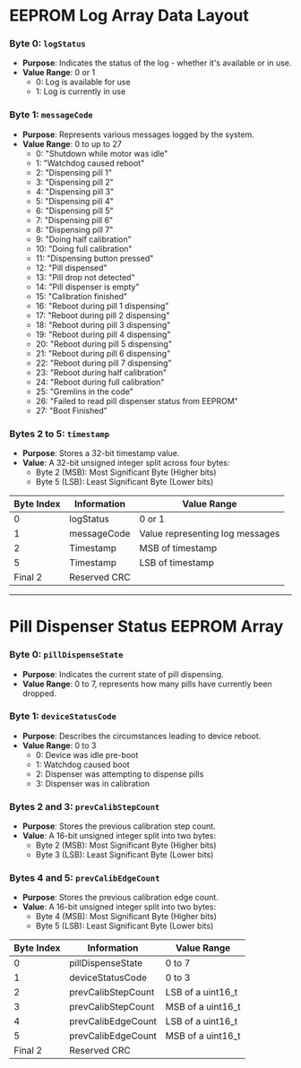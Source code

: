 # EEPROM Log Array Data Layout

### Byte 0: `logStatus`
- **Purpose**: Indicates the status of the log - whether it's available or in use.
- **Value Range**: 0 or 1
    - 0: Log is available for use
    - 1: Log is currently in use

### Byte 1: `messageCode`
- **Purpose**: Represents various messages logged by the system.
- **Value Range**: 0 to up to 27
    - 0: "Shutdown while motor was idle"
    - 1: "Watchdog caused reboot"
    - 2: "Dispensing pill 1"
    - 3: "Dispensing pill 2"
    - 4: "Dispensing pill 3"
    - 5: "Dispensing pill 4"
    - 6: "Dispensing pill 5"
    - 7: "Dispensing pill 6"
    - 8: "Dispensing pill 7"
    - 9: "Doing half calibration"
    - 10: "Doing full calibration"
    - 11: "Dispensing button pressed"
    - 12: "Pill dispensed"
    - 13: "Pill drop not detected"
    - 14: "Pill dispenser is empty"
    - 15: "Calibration finished"
    - 16: "Reboot during pill 1 dispensing"
    - 17: "Reboot during pill 2 dispensing"
    - 18: "Reboot during pill 3 dispensing"
    - 19: "Reboot during pill 4 dispensing"
    - 20: "Reboot during pill 5 dispensing"
    - 21: "Reboot during pill 6 dispensing"
    - 22: "Reboot during pill 7 dispensing"
    - 23: "Reboot during half calibration"
    - 24: "Reboot during full calibration"
    - 25: "Gremlins in the code"
    - 26: "Failed to read pill dispenser status from EEPROM"
    - 27: "Boot Finished"

### Bytes 2 to 5: `timestamp`
- **Purpose**: Stores a 32-bit timestamp value.
- **Value**: A 32-bit unsigned integer split across four bytes:
    - Byte 2 (MSB): Most Significant Byte (Higher bits)
    - Byte 5 (LSB): Least Significant Byte (Lower bits)

| Byte Index | Information       | Value Range                      |
|------------|-------------------|----------------------------------|
| 0          | logStatus         | 0 or 1                           |
| 1          | messageCode       | Value representing log messages  |
| 2          | Timestamp         | MSB of timestamp                 |
| 5          | Timestamp         | LSB of timestamp                 |
| Final 2    | Reserved CRC      |                                  |

---

# Pill Dispenser Status EEPROM Array

### Byte 0: `pillDispenseState`
 - **Purpose**: Indicates the current state of pill dispensing. 
 - **Value Range**: 0 to 7, represents how many pills have currently been dropped.

### Byte 1: `deviceStatusCode`
- **Purpose**: Describes the circumstances leading to device reboot.
- **Value Range**: 0 to 3
    - 0: Device was idle pre-boot
    - 1: Watchdog caused boot
    - 2: Dispenser was attempting to dispense pills
    - 3: Dispenser was in calibration

### Bytes 2 and 3: `prevCalibStepCount`
- **Purpose**: Stores the previous calibration step count.
- **Value**: A 16-bit unsigned integer split into two bytes:
    - Byte 2 (MSB): Most Significant Byte (Higher bits)
    - Byte 3 (LSB): Least Significant Byte (Lower bits)

### Bytes 4 and 5: `prevCalibEdgeCount`
- **Purpose**: Stores the previous calibration edge count.
- **Value**: A 16-bit unsigned integer split into two bytes:
    - Byte 4 (MSB): Most Significant Byte (Higher bits)
    - Byte 5 (LSB): Least Significant Byte (Lower bits)

| Byte Index | Information       | Value Range                      |
|------------|-------------------|----------------------------------|
| 0          | pillDispenseState | 0 to 7                           |
| 1          | deviceStatusCode  | 0 to 3                           |
| 2          | prevCalibStepCount| LSB of a uint16_t                |
| 3          | prevCalibStepCount| MSB of a uint16_t                |
| 4          | prevCalibEdgeCount| LSB of a uint16_t                |
| 5          | prevCalibEdgeCount| MSB of a uint16_t                |
| Final 2    | Reserved CRC      |                                  |
